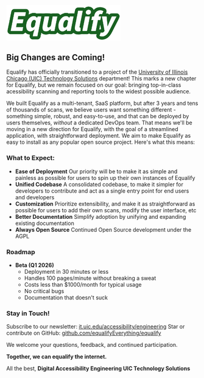 <img src="logo.svg" alt="Equalify Logo" width="300">

## Big Changes are Coming!
Equalify has officially transitioned to a project of the [University of Illinois Chicago (UIC) Technology Solutions](https://it.uic.edu/about/technology-solutions/ "University of Illinois Chicago (UIC) Technology Solutions") department! This marks a new chapter for Equalify, but we remain focused on our goal: bringing top-in-class acessibility scanning and reporting tools to the widest possible audience. 

We built Equalify as a multi-tenant, SaaS platform, but after 3 years and tens of thousands of scans, we believe users want something different - something simple, robust, and easy-to-use, and that can be deployed by users themselves, *without* a dedicated DevOps team. That means we'll be moving in a new direction for Equalify, with the goal of a streamlined application, with straightforward deployment. We aim to make Equalify as easy to install as any popular open source project. Here's what this means:

### What to Expect:

- **Ease of Deployment** 
Our priority will be to make it as simple and painless as possible for users to spin up their own instances of Equalify
- **Unified Codebase**
A consolidated codebase, to make it simpler for developers to contribute and act as a single entry point for end users and developers
- **Customization**
Prioritize extensibility, and make it as straightforward as possible for users to add their own scans, modify the user interface, etc
- **Better Documentation**
Simplify adoption by unifying and expanding existing documentation
- **Always Open Source**
Continued Open Source development under the AGPL

### Roadmap
- **Beta (Q1 2026)**
  - Deployment in 30 minutes or less
  - Handles 100 pages/minute without breaking a sweat
  - Costs less than $1000/month for typical usage
  - No critical bugs
  - Documentation that doesn't suck

### Stay in Touch! 
Subscribe to our newsletter: [it.uic.edu/accessibility/engineering](http://it.uic.edu/accessibility/engineering "it.uic.edu/accessibility/engineering")
Star or contribute on GitHub: [github.com/equalifyEverything/equalify](http://github.com/equalifyEverything/equalify "github.com/equalifyEverything/equalify")

We welcome your questions, feedback, and continued participation.

**Together, we can equalify the internet.**

All the best, 
**Digital Accessibility Engineering 
UIC Technology Solutions**
